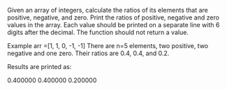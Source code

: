 Given an array of integers,
calculate the ratios of its elements that are positive, negative, and zero.
Print the ratios of positive, negative and zero values in the array.
Each value should be printed on a separate line with 6 digits after the decimal. The function should not return a value. 

Example
arr =[1, 1, 0, -1, -1]
There are n=5 elements, two positive, two negative and one zero. Their ratios are 0.4, 0.4, and 0.2.

Results are printed as:

0.400000
0.400000
0.200000

